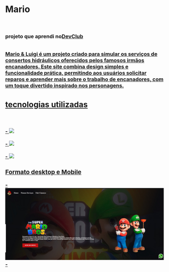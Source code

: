 <h1>Mario</h1>
<br>
<h3>projeto que aprendi no<a href="https//rodolfomori.com.br/devclub">DevClub</a</h3>
<br>
<br>
<p>Mario & Luigi  é um projeto criado para simular os serviços de consertos hidráulicos oferecidos pelos famosos irmãos encanadores. Este site combina design simples e funcionalidade prática, permitindo aos usuários solicitar reparos e aprender mais sobre o trabalho de encanadores, com um toque divertido inspirado nos personagens.
 </p>
<h2>tecnologias utilizadas</h2>
<br>
<br>
- <img src="https://img.shields.io/badge/HTML5-E34F26?style=for-the-badge&logo=html5&logoColor=white">
<br>
<br>
- <img src="https://img.shields.io/badge/CSS3-1572B6?style=for-the-badge&logo=css3&logoColor=white">
<br>
<br>
- <img src="https://img.shields.io/badge/JavaScript-323330?style=for-the-badge&logo=javascript&logoColor=F7DF1E" />
<h3>Formato desktop e Mobile</h3>
-<img src="https://github.com/Verneloira/mario/blob/main/img/mario%20desktop.jpg"/>
-<img src=""/>
